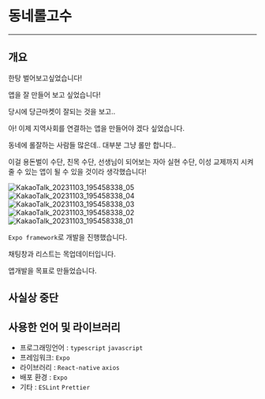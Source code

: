 # 동네롤고수

---

## 개요

한탕 벌어보고싶었습니다!

앱을 잘 만들어 보고 싶었습니다!

당시에 당근마켓이 잘되는 것을 보고..

아! 이제 지역사회를 연결하는 앱을 만들어야 겠다 싶었습니다.

동네에 롤잘하는 사람들 많은데.. 대부분 그냥 롤만 합니다.. 

이걸 용돈벌이 수단, 친목 수단, 선생님이 되어보는 자아 실현 수단, 이성 교제까지 시켜줄 수 있는 앱이 될 수 있을 것이라 생각했습니다!

![KakaoTalk_20231103_195458338_05](https://github.com/ohe1013/lol-go/assets/84114149/c5f97534-a74f-4926-ac6b-af5ff541b092)
![KakaoTalk_20231103_195458338_04](https://github.com/ohe1013/lol-go/assets/84114149/4ad02a07-0e6e-405d-bf5f-58e66406f298)
![KakaoTalk_20231103_195458338_03](https://github.com/ohe1013/lol-go/assets/84114149/03f9dc2f-7cff-4034-b6ac-a62abd923b1a)
![KakaoTalk_20231103_195458338_02](https://github.com/ohe1013/lol-go/assets/84114149/87fbbeb6-4583-4f03-9395-67548eb5566c)
![KakaoTalk_20231103_195458338_01](https://github.com/ohe1013/lol-go/assets/84114149/4753c636-9f42-46d6-9861-3ed1ade115e8)


`Expo framework`로 개발을 진행했습니다.

채팅창과 리스트는 목업데이터입니다.

앱개발을 목표로 만들었습니다.

## 사실상 중단

## 사용한 언어 및 라이브러리

- 프로그래밍언어 : `typescript` `javascript`
- 프레임워크: `Expo`
- 라이브러리 : `React-native` `axios`
- 배포 환경 : `Expo`
- 기타 : `ESLint` `Prettier`
